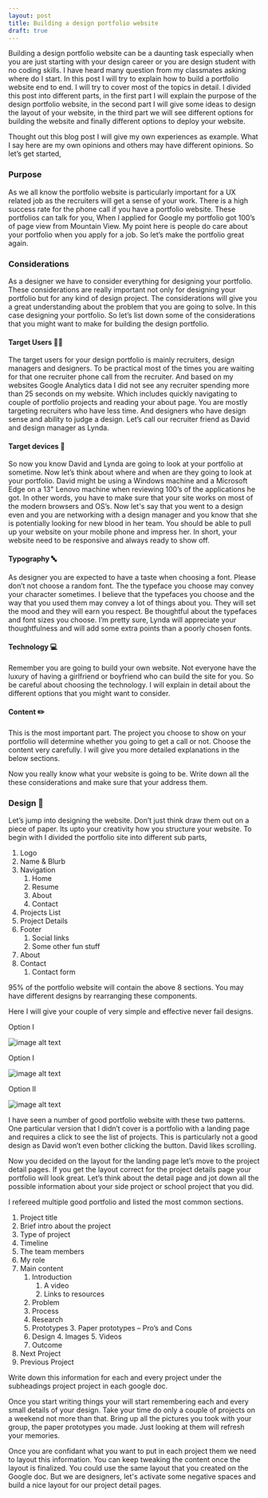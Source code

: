 ```yaml
---
layout: post
title: Building a design portfolio website
draft: true
---
```


Building a design portfolio website can be a daunting task especially when you are just starting with your design career or you are design student with no coding skills. I have heard many question from my classmates asking where do I start. In this post I will try to explain how to build a portfolio website end to end. I will try to cover most of the topics in detail. I divided this post into different parts, in the first part I will explain the purpose of the design portfolio website, in the second part I will give some ideas to design the layout of your website, in the third part we will see different options for building the website and finally different options to deploy your website.

Thought out this blog post I will give my own experiences as example. What I say here are my own opinions and others may have different opinions. So let’s get started,

### Purpose

As we all know the portfolio website is particularly important for a UX related job as the recruiters will get a sense of your work. There is a high success rate for the phone call if you have a portfolio website. These portfolios can talk for you, When I applied for Google my portfolio got 100’s of page view from Mountain View. My point here is people do care about your portfolio when you apply for a job.  So let’s make the portfolio great again.

### Considerations

As a designer we have to consider everything for designing your portfolio. These considerations are really important not only for designing your portfolio but for any kind of design project. The considerations will give you a great understanding about the problem that you are going to solve. In this case designing your portfolio. So let’s list down some of the considerations that you might want to make for building the design portfolio.

#### Target Users 👱🏻‍

The target users for your design portfolio is mainly recruiters, design managers and designers. To be practical most of the times you are waiting for that one recruiter phone call from the recruiter. And based on my websites Google Analytics data I did not see any recruiter spending more than 25 seconds on my website. Which includes quickly navigating to couple of portfolio projects and reading your about page. You are mostly targeting recruiters who have less time.  And designers who have design sense and ability to judge a design. Let’s call our recruiter friend as David and design manager as Lynda.

#### Target devices 📱

So now you know David and Lynda are going to look at your portfolio at sometime. Now let’s think about where and when are they going to look at your portfolio. David might be using a Windows machine and a Microsoft Edge on a 13" Lenovo machine when reviewing 100’s of the applications he got. In other words, you have to make sure that your site works on most of the modern browsers and OS’s.  Now let's say that you went to a design even and you are networking with a design manager and you know that she is potentially looking for new blood in her team. You should be able to pull up your website on your mobile phone and impress her. In short, your website need to be responsive and always ready to show off.

#### Typography 🔤

As designer you are expected to have a taste when choosing a font. Please don’t not choose a random font. The the typeface you choose may convey your character sometimes. I believe that the typefaces you choose and the way that you used them may convey a lot of things about you. They will set the mood and they will earn you respect. Be thoughtful about the typefaces and font sizes you choose. I’m pretty sure, Lynda will appreciate your thoughtfulness and will add some extra points than a poorly chosen fonts.

#### Technology 💻

Remember you are going to build your own website. Not everyone have the luxury of  having a girlfriend or boyfriend who can build the site for you. So be careful about choosing the technology. I will explain in detail about the different options that you might want to consider.

#### Content ✏️

This is the most important part. The project you choose to show on your portfolio will determine whether you going to get a call or not. Choose the content very carefully. I will give you more detailed explanations in the below sections.

Now you really know what your website is going to be. Write down all the these considerations and make sure that your address them.

### Design 🍥

Let’s jump into designing the website. Don’t just think draw them out on a piece of paper. Its upto your creativity how you structure your website. To begin with I divided the portfolio site into different sub parts,

1. Logo
2. Name & Blurb
3. Navigation
    1. Home
    2. Resume
    3. About
    4. Contact
4. Projects List
5. Project Details
6. Footer
    1. Social links
    2. Some other fun stuff
7. About
8. Contact
    1. Contact form

95% of the portfolio website will contain the above 8 sections. You may have different designs by rearranging these components.

Here I will give your couple of very simple and effective never fail designs.

Option I

![image alt text](image_0.png)

Option I

![image alt text](image_1.png)

Option II

![image alt text](image_2.png)

I have seen a number of good portfolio website with these two patterns. One particular version that I didn’t cover is a portfolio with a landing page and requires a click to see the list of projects. This is particularly not a good design as David won’t even bother clicking the button. David likes scrolling.

Now you decided on the layout for the landing page let’s move to the project detail pages. If you get the layout correct for the project details page your portfolio will look great. Let’s think about the detail page and jot down all the possible information about your side project or school project that you did.

I refereed multiple good portfolio and listed the most common sections.

1. Project title
2. Brief intro about the project
3. Type of project
4. Timeline
5. The team members
6. My role
7. Main content
    1. Introduction
        1. A video
        2. Links to resources
    2. Problem
    3. Process
    4. Research
    5. Prototypes
        3. Paper prototypes – Pro’s and Cons
    6. Design
        4. Images
        5. Videos
    7. Outcome
8. Next Project
9. Previous Project

Write down this information for each and every project under the subheadings project project in each google doc.

Once you start writing things your will start remembering each and every small details of your design. Take your time do only a couple of projects on a weekend not more than that. Bring up all the pictures you took with your group, the paper prototypes you made. Just looking at them will refresh your memories.

Once you are confidant what you want to put in each project them we need to layout this information. You can keep tweaking the content once the layout is finalized. You could use the same layout that you created on the Google doc. But we are designers, let's activate some negative spaces and build a nice layout for our project detail pages.

